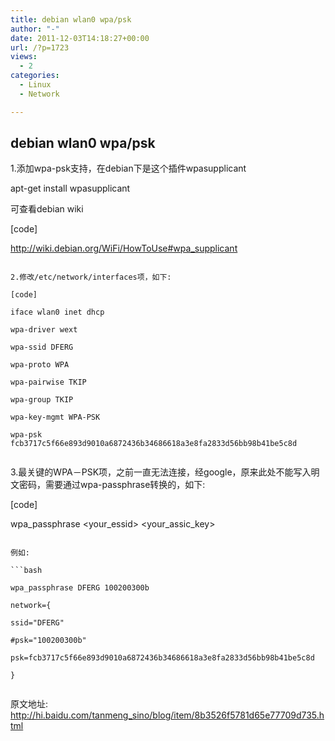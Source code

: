 ```yaml
---
title: debian wlan0 wpa/psk
author: "-"
date: 2011-12-03T14:18:27+00:00
url: /?p=1723
views:
  - 2
categories:
  - Linux
  - Network

---
```

## debian wlan0 wpa/psk
1.添加wpa-psk支持，在debian下是这个插件wpasupplicant
  
apt-get install wpasupplicant

可查看debian wiki
  
[code]
   
http://wiki.debian.org/WiFi/HowToUse#wpa_supplicant
   
```

2.修改/etc/network/interfaces项，如下: 

[code]
  
iface wlan0 inet dhcp
  
wpa-driver wext
  
wpa-ssid DFERG
  
wpa-proto WPA
  
wpa-pairwise TKIP
  
wpa-group TKIP
  
wpa-key-mgmt WPA-PSK
  
wpa-psk fcb3717c5f66e893d9010a6872436b34686618a3e8fa2833d56bb98b41be5c8d
  
```

3.最关键的WPA－PSK项，之前一直无法连接，经google，原来此处不能写入明文密码，需要通过wpa-passphrase转换的，如下: 

[code]
  
wpa_passphrase <your_essid> <your_assic_key>
  
```

例如:

```bash
  
wpa_passphrase DFERG 100200300b
  
network={
  
ssid="DFERG"
  
#psk="100200300b"
  
psk=fcb3717c5f66e893d9010a6872436b34686618a3e8fa2833d56bb98b41be5c8d
  
}
  
```

原文地址: <http://hi.baidu.com/tanmeng_sino/blog/item/8b3526f5781d65e77709d735.html>